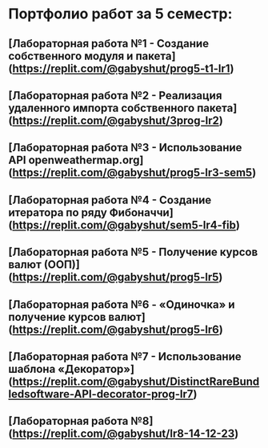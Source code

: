 # Портфолио работ за 5 семестр:
## [Лабораторная работа №1 - Создание собственного модуля и пакета] (https://replit.com/@gabyshut/prog5-t1-lr1)
## [Лабораторная работа №2 - Реализация удаленного импорта собственного пакета] (https://replit.com/@gabyshut/3prog-lr2)
## [Лабораторная работа №3 - Использование API openweathermap.org] (https://replit.com/@gabyshut/prog5-lr3-sem5)
## [Лабораторная работа №4 - Создание итератора по ряду Фибоначчи] (https://replit.com/@gabyshut/sem5-lr4-fib)
## [Лабораторная работа №5 - Получение курсов валют (ООП)] (https://replit.com/@gabyshut/prog5-lr5)
## [Лабораторная работа №6 - «Одиночка» и получение курсов валют] (https://replit.com/@gabyshut/prog5-lr6)
## [Лабораторная работа №7 - Использование шаблона «Декоратор»] (https://replit.com/@gabyshut/DistinctRareBundledsoftware-API-decorator-prog-lr7)
## [Лабораторная работа №8] (https://replit.com/@gabyshut/lr8-14-12-23)
